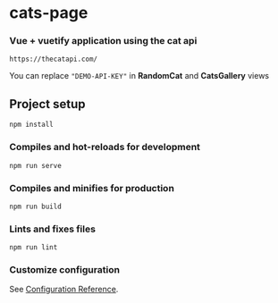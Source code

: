# cats-page

### Vue + vuetify application using the cat api

`https://thecatapi.com/`

You can replace `"DEMO-API-KEY"` in **RandomCat** and
**CatsGallery** views

## Project setup

```
npm install
```

### Compiles and hot-reloads for development

```
npm run serve
```

### Compiles and minifies for production

```
npm run build
```

### Lints and fixes files

```
npm run lint
```

### Customize configuration

See
[Configuration Reference](https://cli.vuejs.org/config/).
